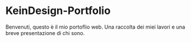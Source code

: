 # KeinDesign-Portfolio
Benvenuti, questo è il mio portoflio web. Una raccolta dei miei lavori e una breve presentazione di chi sono.
